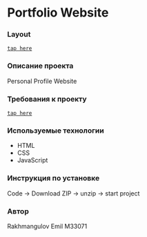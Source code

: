 # Portfolio Website

### Layout 
[`tap here`](https://www.figma.com/file/qAzUoAZDOpR8kvMign19zS/Untitled)

### Описание проекта
Personal Profile Website

### Требования к проекту
[`tap here`](https://www.dropbox.com/sh/zqjdjy1duxggtbr/AAAuxBj9bFPq8C65Wl2FKoPBa?dl=0)

### Используемые технологии
* HTML
* CSS
* JavaScript

### Инструкция по установке
Code -> Download ZIP -> unzip -> start project

### Автор
Rakhmangulov Emil M33071